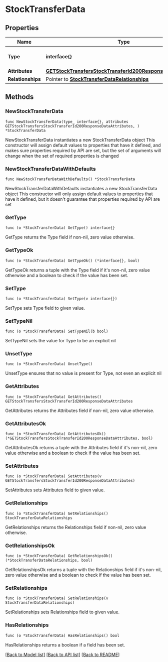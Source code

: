 # StockTransferData

## Properties

Name | Type | Description | Notes
------------ | ------------- | ------------- | -------------
**Type** | **interface{}** | The resource&#39;s type | 
**Attributes** | [**GETStockTransfersStockTransferId200ResponseDataAttributes**](GETStockTransfersStockTransferId200ResponseDataAttributes.md) |  | 
**Relationships** | Pointer to [**StockTransferDataRelationships**](StockTransferDataRelationships.md) |  | [optional] 

## Methods

### NewStockTransferData

`func NewStockTransferData(type_ interface{}, attributes GETStockTransfersStockTransferId200ResponseDataAttributes, ) *StockTransferData`

NewStockTransferData instantiates a new StockTransferData object
This constructor will assign default values to properties that have it defined,
and makes sure properties required by API are set, but the set of arguments
will change when the set of required properties is changed

### NewStockTransferDataWithDefaults

`func NewStockTransferDataWithDefaults() *StockTransferData`

NewStockTransferDataWithDefaults instantiates a new StockTransferData object
This constructor will only assign default values to properties that have it defined,
but it doesn't guarantee that properties required by API are set

### GetType

`func (o *StockTransferData) GetType() interface{}`

GetType returns the Type field if non-nil, zero value otherwise.

### GetTypeOk

`func (o *StockTransferData) GetTypeOk() (*interface{}, bool)`

GetTypeOk returns a tuple with the Type field if it's non-nil, zero value otherwise
and a boolean to check if the value has been set.

### SetType

`func (o *StockTransferData) SetType(v interface{})`

SetType sets Type field to given value.


### SetTypeNil

`func (o *StockTransferData) SetTypeNil(b bool)`

 SetTypeNil sets the value for Type to be an explicit nil

### UnsetType
`func (o *StockTransferData) UnsetType()`

UnsetType ensures that no value is present for Type, not even an explicit nil
### GetAttributes

`func (o *StockTransferData) GetAttributes() GETStockTransfersStockTransferId200ResponseDataAttributes`

GetAttributes returns the Attributes field if non-nil, zero value otherwise.

### GetAttributesOk

`func (o *StockTransferData) GetAttributesOk() (*GETStockTransfersStockTransferId200ResponseDataAttributes, bool)`

GetAttributesOk returns a tuple with the Attributes field if it's non-nil, zero value otherwise
and a boolean to check if the value has been set.

### SetAttributes

`func (o *StockTransferData) SetAttributes(v GETStockTransfersStockTransferId200ResponseDataAttributes)`

SetAttributes sets Attributes field to given value.


### GetRelationships

`func (o *StockTransferData) GetRelationships() StockTransferDataRelationships`

GetRelationships returns the Relationships field if non-nil, zero value otherwise.

### GetRelationshipsOk

`func (o *StockTransferData) GetRelationshipsOk() (*StockTransferDataRelationships, bool)`

GetRelationshipsOk returns a tuple with the Relationships field if it's non-nil, zero value otherwise
and a boolean to check if the value has been set.

### SetRelationships

`func (o *StockTransferData) SetRelationships(v StockTransferDataRelationships)`

SetRelationships sets Relationships field to given value.

### HasRelationships

`func (o *StockTransferData) HasRelationships() bool`

HasRelationships returns a boolean if a field has been set.


[[Back to Model list]](../README.md#documentation-for-models) [[Back to API list]](../README.md#documentation-for-api-endpoints) [[Back to README]](../README.md)


